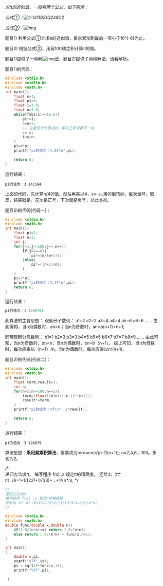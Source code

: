 *求π的近似值，一般有两个公式，如下所示：*

*公式①：![1-1411021Q249C2](C:\Users\liu-z\Pictures\1-1411021Q249C2.gif)*


*公式②：![img](file:///C:/Users/liu-z/Pictures/1-1411021Q301403.gif?lastModify=1518599057?lastModify=1518599057)*


题目1) 利用公式①计求π的近似值，要求累加到最后一项小于10^(-6)为止。

题目2) 根据公式②，用前100项之积计算π的值。

题目1)提供了一种解![img](file:///C:/Users/liu-z/Pictures/1-1411021Q301403.gif?lastModify=1518599057)法，题目2)提供了两种解法，请看解析。

题目1)的代码：

```c
#include <stdio.h>
#include <stdlib.h>
#include <math.h>
int main(){
    float s=1;
    float pi=0;
    float i=1.0;
    float n=1.0;
    while(fabs(i)>=1e-6){
        pi+=i;
        n=n+2;
        // 这里设计的很巧妙，每次正负号都不一样 
        s=-s; 
        i=s/n;
    }
    pi=4*pi;
    printf("pi的值为：%.6f\n",pi);
    
    return 0;
}
```

运行结果：

```
pi的值为：3.141594
```





上面的代码，先计算π/4的值，然后再乘以4，s=-s; 用的很巧妙，每次循环，取反，结果就是，这次是正号，下次就是负号，以此类推。

题目2)的代码[代码一]：

```c
#include <stdio.h>
#include <math.h>
int main(){
    float pi=1;
    float n=1;
    int j;
    for(j=1;j<=100;j++,n++){
        if(j%2==0){
            pi*=(n/(n+1));
        }else{
            pi*=((n+1)/n);
        }
    }
    pi=2*pi;
    printf("pi的值为：%.7f\n",pi);
    return 0;
}
```

运行结果：

```c
pi的值为：3.1260781
```




此算法的主要思想：
观察分子数列：
a1=2  a2=2
a3=4  a4=4
a5=6  a6=6
......
由此得知，当n为偶数时，an=n；当n为奇数时，an=a(n+1)=n+1;

同理观察分母数列：
b1=1 b2=3
b3=3 b4=5
b5=5 b6=7
b7=7 b8=9.......
由此可知，当n为奇数时，bn=n，当n为偶数时，bn=b（n+1）。
综上可知，当n为奇数时，每次应乘以（n+1）/n。当n为偶数时，每次应乘以n/(n+1)。


题目2)的代码[代码二]：

```c
#include <stdio.h>
#include <math.h>
int main(){
    float term,result=1;
    int n;
    for(n=2;n<=100;n+=2){
        term=(float)(n*n)/((n-1)*(n+1));
        result*=term;
    }
    printf("pi的值为：%f\n", 2*result);
    
    return 0;
}
```

运行结果：

```
pi的值为：3.126079
```





算法思想：**采用累乘积算法**，累乘项为term=n*n/((n-1)*(n+1)); n=2,4,6,...100。步长为2。

/*  
递归方法求π，
编写程序 f(x) ,x 规定π的精确度，
还给出（π* π）/6=1+1/(2*2)+1/(3*3)+…+1/(n*n),
*/

```C
/*
递归方法求π，
编写程序 f(x) ,x 规定π的精确度，
还给出（π* π）/6=1+1/(2*2)+1/(3*3)+…+1/(n*n),
*/

#include <stdio.h>
#include <math.h>
double func(double x,double n){
	if(1.0/(n*n)<x) return 1.0/(n*n);
	else return 1.0/(n*n) + func(x,n+1);
}

int main()
{
	double x,pi;
	scanf("%lf",&x);
	pi = sqrt(6*func(x,1));
	printf("%lf",pi);
	
 } 
 
```

